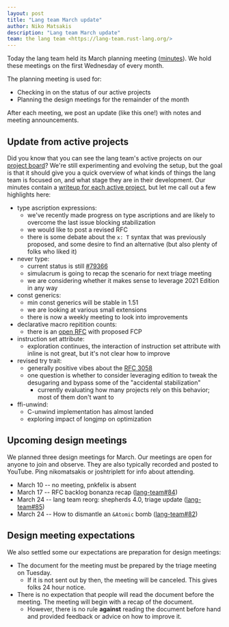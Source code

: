 ```yaml
---
layout: post
title: "Lang team March update"
author: Niko Matsakis
description: "Lang team March update"
team: the lang team <https://lang-team.rust-lang.org/>
---
```


Today the lang team held its March planning meeting ([minutes]). We hold these meetings on the first Wednesday of every month. 

The planning meeting is used for:

* Checking in on the status of our active projects
* Planning the design meetings for the remainder of the month

After each meeting, we post an update (like this one!) with notes and meeting announcements. 

[minutes]: https://github.com/rust-lang/lang-team/blob/master/design-meeting-minutes/2021-03-03-Planning-Meeting.md

## Update from active projects

Did you know that you can see the lang team's active projects on our [project board](https://github.com/rust-lang/lang-team/projects/2)? We're still experimenting and evolving the setup, but the goal is that it should give you a quick overview of what kinds of things the lang team is focused on, and what stage they are in their development. Our minutes contain a [writeup for each active project](https://github.com/rust-lang/lang-team/blob/master/design-meeting-minutes/2021-02-03-Planning-Meeting.md#project-updates-and-discussion), but let me call out a few highlights here:

* type ascription expressions:
    * we've recently made progress on type ascriptions and are likely to overcome the last issue blocking stabilization
    * we would like to post a revised RFC
    * there is some debate about the `x: T` syntax that was previously proposed, and some desire to find an alternative (but also plenty of folks who liked it)
* never type:
    * current status is still [#79366](https://github.com/rust-lang/rust/pull/79366)
    * simulacrum is going to recap the scenario for next triage meeting
    * we are considering whether it makes sense to leverage 2021 Edition in any way
* const generics:
    * min const generics will be stable in 1.51 
    * we are looking at various small extensions
    * there is now a weekly meeting to look into improvements
* declarative macro repitition counts:
    * there is an [open RFC](https://github.com/rust-lang/rfcs/pull/3086) with proposed FCP
* instruction set attribute:
    * exploration continues, the interaction of instruction set attribute with inline is not great, but it's not clear how to improve
* revised try trait:
    * generally positive vibes about the [RFC 3058](https://github.com/rust-lang/rfcs/pull/3058/)
    * one question is whether to consider leveraging edition to tweak the desugaring and bypass some of the "accidental stabilization"
        * currently evaluating how many projects rely on this behavior; most of them don't want to
* ffi-unwind:
    * C-unwind implementation has almost landed
    * exploring impact of longjmp on optimization

## Upcoming design meetings

We planned three design meetings for March. Our meetings are open for anyone to join and observe. They are also typically recorded and posted to YouTube. Ping nikomatsakis or joshtriplett for info about attending.

* March 10 -- no meeting, pnkfelix is absent
* March 17 -- RFC backlog bonanza recap ([lang-team#84](https://github.com/rust-lang/lang-team/issues/84))
* March 24 -- lang team reorg: shepherds 4.0, triage update ([lang-team#85](https://github.com/rust-lang/lang-team/issues/85))
* March 24 -- How to dismantle an `&Atomic` bomb ([lang-team#82](https://github.com/rust-lang/lang-team/issues/82))

## Design meeting expectations

We also settled some our expectations are preparation for design meetings:

* The document for the meeting must be prepared by the triage meeting on Tuesday.
    * If it is not sent out by then, the meeting will be canceled. This gives folks 24 hour notice.
* There is no expectation that people will read the document before the meeting. The meeting will begin with a recap of the document.
    * However, there is no rule **against** reading the document before hand and provided feedback or advice on how to improve it.



